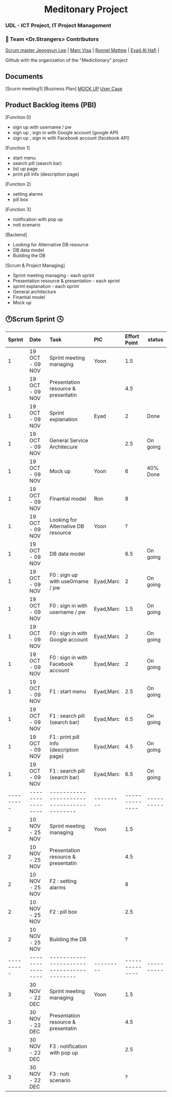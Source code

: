 <h1 align="center">
  Meditonary Project
</h1>
<h3>UDL - ICT Project, IT Project Management</h3>

### :rainbow: Team <Dr.Strangers> Contributors

[Scrum master Jeongyun Lee](https://github.com/jy-977) |
[Marc Visa](https://github.com/mvp17) | 
[Ronnel Mattew](https://github.com/ron7858) |
[Eyad Al Hafi](https://github.com/eyadfhafi) |


Github with the organization of the "Medictionary" project

## Documents 

[Scurm meeting1]
[Business Plan]
[MOCK UP](https://ovenapp.io/project/jdRn2HjGOLjc5BLdswLKmtsU2wOHtk0b#8p8HX) 
[User Case](https://drive.google.com/file/d/1AWF2fvAszot6RFgF82olCPUuq7DtmVcK/view?usp=sharing)

## Product Backlog items (PBI)

[Function 0]
* sign up with username / pw
* sign up , sign in with Google account (google API)
* sign up , sign in with Facebook account (facebook API)


[Function 1]
* start menu 
* search pill (search bar)
* list up page
* print pill info (description page)

[Function 2]
* setting alarms 
* pill box

[Function 3]
* notification with pop up
* noti scenario

[Backend]
* Looking for Alternative DB resource 
* DB data model
* Building the DB

[Scrum & Project Managing]
* Sprint meeting managing - each sprint
* Presentation resource & presentation - each sprint
* sprint explanation - each sprint
* General architecture
* Finantial model
* Mock up

## :clock1:Scrum Sprint :clock4:

| Sprint  | Date           |Task                                     | PIC     | Effort Point | status   |
|:--------|:---------------|:----------------------------------------|:--------|:-------------|----------|
| 1       |19 OCT - 09 NOV | Sprint meeting managing                 | Yoon    | 1.5          |          |
| 1       |19 OCT - 09 NOV | Presentation resource & presentatin     |         | 4.5          |          |
| 1       |19 OCT - 09 NOV | Sprint explanation                      | Eyad    | 2            | Done     |
| 1       |19 OCT - 09 NOV | General Service Architecure             |         | 2.5          | On going |
| 1       |19 OCT - 09 NOV | Mock up                                 | Yoon    | 6            | 40% Done |
| 1       |19 OCT - 09 NOV | Finantial model                         | Ron     | 8            |          |
| 1       |19 OCT - 09 NOV | Looking for Alternative DB resource     | Yoon    | ?            |          |
| 1       |19 OCT - 09 NOV | DB data model                           |         | 6.5          | On going |
| 1       |19 OCT - 09 NOV | F0 : sign up with use0rname / pw        |Eyad,Marc| 2           | On going |
| 1       |19 OCT - 09 NOV | F0 : sign in with username / pw         |Eyad,Marc| 1.5          | On going |
| 1       |19 OCT - 09 NOV | F0 : sign in with Google account        |Eyad,Marc| 2            | On going |
| 1       |19 OCT - 09 NOV | F0 : sign in with Facebook account      |Eyad,Marc| 2            | On going |
| 1       |19 OCT - 09 NOV | F1 : start menu                         |Eyad,Marc| 2.5          | On going |
| 1       |19 OCT - 09 NOV | F1 : search pill (search bar)           |Eyad,Marc| 6.5          | On going |
| 1       |19 OCT - 09 NOV | F1 : print pill info (description page) |Eyad,Marc| 4.5          | On going |
| 1       |19 OCT - 09 NOV | F1 : search pill (search bar)           |Eyad,Marc| 6.5          | On going |
|---------|----------------|-----------------------------------------|---------|--------------|----------|
| 2       |10 NOV - 25 NOV | Sprint meeting managing                 | Yoon    | 1.5          |          |
| 2       |10 NOV - 25 NOV | Presentation resource & presentatin     |         | 4.5          |          |
| 2       |10 NOV - 25 NOV | F2 : setting alarms                     |         | 8            |          |
| 2       |10 NOV - 25 NOV | F2 : pill box                           |         | 2.5          |          |
| 2       |10 NOV - 25 NOV | Building the DB                         |         | ?            |          |
|---------|----------------|-----------------------------------------|---------|--------------|----------|
| 3       |30 NOV - 22 DEC | Sprint meeting managing                 | Yoon    | 1.5          |          |
| 3       |30 NOV - 22 DEC | Presentation resource & presentatin     |         | 4.5          |          |
| 3       |30 NOV - 22 DEC | F3 : notification with pop up           |         | 2.5          |          |
| 3       |30 NOV - 22 DEC | F3 : noti scenario                      |         | ?            |          |



